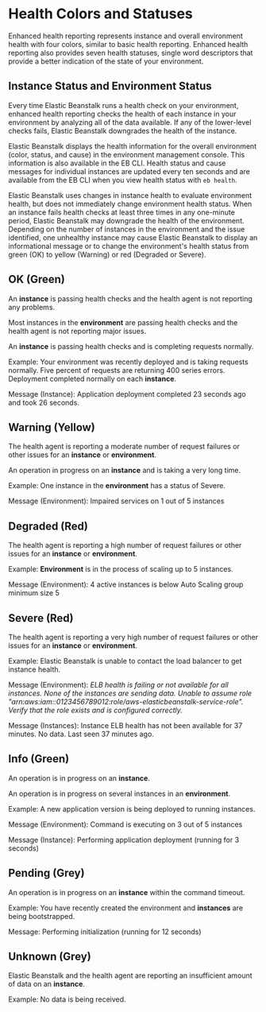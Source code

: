 # Health Colors and Statuses<a name="health-enhanced-status"></a>

Enhanced health reporting represents instance and overall environment health with four colors, similar to basic health reporting\. Enhanced health reporting also provides seven health statuses, single word descriptors that provide a better indication of the state of your environment\.

## Instance Status and Environment Status<a name="health-enhanced-status-type"></a>

Every time Elastic Beanstalk runs a health check on your environment, enhanced health reporting checks the health of each instance in your environment by analyzing all of the data available\. If any of the lower\-level checks fails, Elastic Beanstalk downgrades the health of the instance\.

Elastic Beanstalk displays the health information for the overall environment \(color, status, and cause\) in the environment management console\. This information is also available in the EB CLI\. Health status and cause messages for individual instances are updated every ten seconds and are available from the EB CLI when you view health status with `eb health`\. 

Elastic Beanstalk uses changes in instance health to evaluate environment health, but does not immediately change environment health status\. When an instance fails health checks at least three times in any one\-minute period, Elastic Beanstalk may downgrade the health of the environment\. Depending on the number of instances in the environment and the issue identified, one unhealthy instance may cause Elastic Beanstalk to display an informational message or to change the environment's health status from green \(OK\) to yellow \(Warning\) or red \(Degraded or Severe\)\.

## OK \(Green\)<a name="health-enhanced-status-ok"></a>

An **instance** is passing health checks and the health agent is not reporting any problems\.

Most instances in the **environment** are passing health checks and the health agent is not reporting major issues\.

An **instance** is passing health checks and is completing requests normally\.

Example: Your environment was recently deployed and is taking requests normally\. Five percent of requests are returning 400 series errors\. Deployment completed normally on each **instance**\.

Message \(Instance\): Application deployment completed 23 seconds ago and took 26 seconds\.

## Warning \(Yellow\)<a name="health-enhanced-status-warning"></a>

The health agent is reporting a moderate number of request failures or other issues for an **instance** or **environment**\.

An operation in progress on an **instance** and is taking a very long time\.

Example: One instance in the **environment** has a status of Severe\.

Message \(Environment\): Impaired services on 1 out of 5 instances

## Degraded \(Red\)<a name="health-enhanced-status-degraded"></a>

The health agent is reporting a high number of request failures or other issues for an **instance** or **environment**\.

Example: **Environment** is in the process of scaling up to 5 instances\.

Message \(Environment\): 4 active instances is below Auto Scaling group minimum size 5

## Severe \(Red\)<a name="health-enhanced-status-severe"></a>

The health agent is reporting a very high number of request failures or other issues for an **instance** or **environment**\.

Example: Elastic Beanstalk is unable to contact the load balancer to get instance health\.

Message \(Environment\): *ELB health is failing or not available for all instances\. None of the instances are sending data\. Unable to assume role "arn:aws:iam::0123456789012:role/aws\-elasticbeanstalk\-service\-role"\. Verify that the role exists and is configured correctly\.*

Message \(Instances\): Instance ELB health has not been available for 37 minutes\. No data\. Last seen 37 minutes ago\.

## Info \(Green\)<a name="health-enhanced-status-info"></a>

An operation is in progress on an **instance**\.

An operation is in progress on several instances in an **environment**\.

Example: A new application version is being deployed to running instances\.

Message \(Environment\): Command is executing on 3 out of 5 instances

Message \(Instance\): Performing application deployment \(running for 3 seconds\)

## Pending \(Grey\)<a name="health-enhanced-status-pending"></a>

An operation is in progress on an **instance** within the command timeout\.

Example: You have recently created the environment and **instances** are being bootstrapped\.

Message: Performing initialization \(running for 12 seconds\)

## Unknown \(Grey\)<a name="health-enhanced-status-unknown"></a>

Elastic Beanstalk and the health agent are reporting an insufficient amount of data on an **instance**\.

Example: No data is being received\.